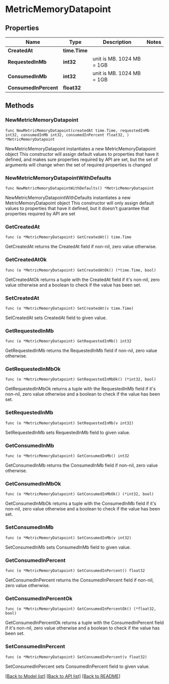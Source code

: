 # MetricMemoryDatapoint

## Properties

Name | Type | Description | Notes
------------ | ------------- | ------------- | -------------
**CreatedAt** | **time.Time** |  | 
**RequestedInMb** | **int32** | unit is MB. 1024 MB &#x3D; 1GB | 
**ConsumedInMb** | **int32** | unit is MB. 1024 MB &#x3D; 1GB | 
**ConsumedInPercent** | **float32** |  | 

## Methods

### NewMetricMemoryDatapoint

`func NewMetricMemoryDatapoint(createdAt time.Time, requestedInMb int32, consumedInMb int32, consumedInPercent float32, ) *MetricMemoryDatapoint`

NewMetricMemoryDatapoint instantiates a new MetricMemoryDatapoint object
This constructor will assign default values to properties that have it defined,
and makes sure properties required by API are set, but the set of arguments
will change when the set of required properties is changed

### NewMetricMemoryDatapointWithDefaults

`func NewMetricMemoryDatapointWithDefaults() *MetricMemoryDatapoint`

NewMetricMemoryDatapointWithDefaults instantiates a new MetricMemoryDatapoint object
This constructor will only assign default values to properties that have it defined,
but it doesn't guarantee that properties required by API are set

### GetCreatedAt

`func (o *MetricMemoryDatapoint) GetCreatedAt() time.Time`

GetCreatedAt returns the CreatedAt field if non-nil, zero value otherwise.

### GetCreatedAtOk

`func (o *MetricMemoryDatapoint) GetCreatedAtOk() (*time.Time, bool)`

GetCreatedAtOk returns a tuple with the CreatedAt field if it's non-nil, zero value otherwise
and a boolean to check if the value has been set.

### SetCreatedAt

`func (o *MetricMemoryDatapoint) SetCreatedAt(v time.Time)`

SetCreatedAt sets CreatedAt field to given value.


### GetRequestedInMb

`func (o *MetricMemoryDatapoint) GetRequestedInMb() int32`

GetRequestedInMb returns the RequestedInMb field if non-nil, zero value otherwise.

### GetRequestedInMbOk

`func (o *MetricMemoryDatapoint) GetRequestedInMbOk() (*int32, bool)`

GetRequestedInMbOk returns a tuple with the RequestedInMb field if it's non-nil, zero value otherwise
and a boolean to check if the value has been set.

### SetRequestedInMb

`func (o *MetricMemoryDatapoint) SetRequestedInMb(v int32)`

SetRequestedInMb sets RequestedInMb field to given value.


### GetConsumedInMb

`func (o *MetricMemoryDatapoint) GetConsumedInMb() int32`

GetConsumedInMb returns the ConsumedInMb field if non-nil, zero value otherwise.

### GetConsumedInMbOk

`func (o *MetricMemoryDatapoint) GetConsumedInMbOk() (*int32, bool)`

GetConsumedInMbOk returns a tuple with the ConsumedInMb field if it's non-nil, zero value otherwise
and a boolean to check if the value has been set.

### SetConsumedInMb

`func (o *MetricMemoryDatapoint) SetConsumedInMb(v int32)`

SetConsumedInMb sets ConsumedInMb field to given value.


### GetConsumedInPercent

`func (o *MetricMemoryDatapoint) GetConsumedInPercent() float32`

GetConsumedInPercent returns the ConsumedInPercent field if non-nil, zero value otherwise.

### GetConsumedInPercentOk

`func (o *MetricMemoryDatapoint) GetConsumedInPercentOk() (*float32, bool)`

GetConsumedInPercentOk returns a tuple with the ConsumedInPercent field if it's non-nil, zero value otherwise
and a boolean to check if the value has been set.

### SetConsumedInPercent

`func (o *MetricMemoryDatapoint) SetConsumedInPercent(v float32)`

SetConsumedInPercent sets ConsumedInPercent field to given value.



[[Back to Model list]](../README.md#documentation-for-models) [[Back to API list]](../README.md#documentation-for-api-endpoints) [[Back to README]](../README.md)


